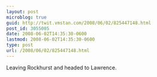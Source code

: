 ```yaml
---
layout: post
microblog: true
guid: http://twit.vmstan.com/2008/06/02/825447148.html
post_id: 3055005
date: 2008-06-02T14:35:30-0600
lastmod: 2008-06-02T14:35:30-0600
type: post
url: /2008/06/02/825447148.html
---
```

Leaving Rockhurst and headed to Lawrence.
